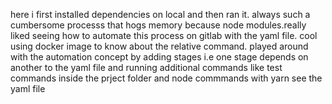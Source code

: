 

here i first installed dependencies on local and then ran it. always such a cumbersome processs that hogs memory because node modules.really liked seeing how to automate this process on gitlab with the yaml file. cool using docker image to know about the relative command.
played around with the automation concept by adding stages i.e one stage depends on another to the yaml file and running additional commands like test commands inside the prject folder and node commmands with yarn see the yaml file 
